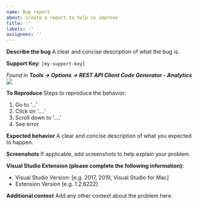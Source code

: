 ```yaml
---
name: Bug report
about: Create a report to help us improve
title: ''
labels: ''
assignees: ''
---
```


**Describe the bug**
A clear and concise description of what the bug is.

**Support Key**: `[my-support-key]` 

*Found in **Tools -> Options -> REST API Client Code Generator - Analytics***
![](https://github.com/christianhelle/apiclientcodegen/raw/master/images/support-key.png)

**To Reproduce**
Steps to reproduce the behavior:
1. Go to '...'
2. Click on '....'
3. Scroll down to '....'
4. See error

**Expected behavior**
A clear and concise description of what you expected to happen.

**Screenshots**
If applicable, add screenshots to help explain your problem.

**Visual Studio Extension (please complete the following information):**
 - Visual Studio Version: [e.g. 2017, 2019, Visual Studio for Mac]
 - Extension Version [e.g. 1.2.6222]

**Additional context**
Add any other context about the problem here.
